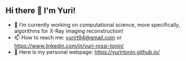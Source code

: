 ## Hi there 👋 I'm Yuri!

- 🔭 I’m currently working on computational science, more specifically, algorithms for X-Ray imaging reconstruction!
- 📫 How to reach me: yurirt94@gmail.com or https://www.linkedin.com/in/yuri-rossi-tonin/ 
- 🌱 Here is my personal webpage: https://yurirtonin.github.io/ 

<!--
**yurirtonin/yurirtonin** is a ✨ _special_ ✨ repository because its `README.md` (this file) appears on your GitHub profile.

Here are some ideas to get you started:

- 🔭 I’m currently working on ...
- 🌱 I’m currently learning ...
- 👯 I’m looking to collaborate on ...
- 🤔 I’m looking for help with ...
- 💬 Ask me about ...
- 📫 How to reach me: ...
- 😄 Pronouns: ...
- ⚡ Fun fact: ...
-->
